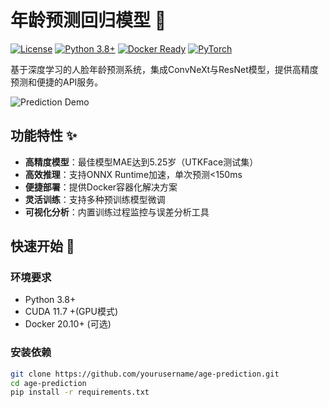 # 年龄预测回归模型 🎯

[![License](https://img.shields.io/badge/License-MIT-blue.svg)](LICENSE)
[![Python 3.8+](https://img.shields.io/badge/Python-3.8%2B-blue)](https://www.python.org/)
[![Docker Ready](https://img.shields.io/badge/Docker-Ready-blue)](docker/Dockerfile)
[![PyTorch](https://img.shields.io/badge/PyTorch-1.13.1-red)](https://pytorch.org/)

基于深度学习的人脸年龄预测系统，集成ConvNeXt与ResNet模型，提供高精度预测和便捷的API服务。

![Prediction Demo](https://via.placeholder.com/800x400.png/007bff/FFFFFF?text=Age+Prediction+Demo)

## 功能特性 ✨
- ​**高精度模型**：最佳模型MAE达到5.25岁（UTKFace测试集）
- ​**高效推理**：支持ONNX Runtime加速，单次预测<150ms
- ​**便捷部署**：提供Docker容器化解决方案
- ​**灵活训练**：支持多种预训练模型微调
- ​**可视化分析**：内置训练过程监控与误差分析工具

## 快速开始 🚀

### 环境要求
- Python 3.8+
- CUDA 11.7 +(GPU模式)
- Docker 20.10+ (可选)

### 安装依赖
```bash
git clone https://github.com/yourusername/age-prediction.git
cd age-prediction
pip install -r requirements.txt
